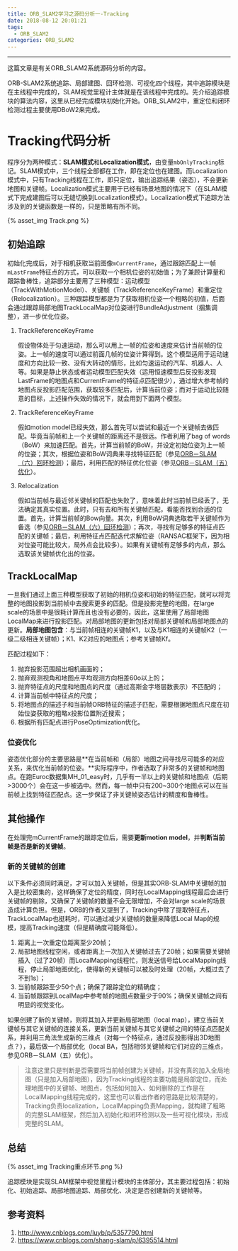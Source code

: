 ```yaml
---
title: ORB_SLAM2学习之源码分析一-Tracking
date: 2018-08-12 20:01:21
tags: 
  - ORB_SLAM2
categories: ORB_SLAM2
---
```


---

这篇文章是有关ORB_SLAM2系统源码分析的内容。

<!--more-->

ORB-SLAM2系统追踪、局部建图、回环检测、可视化四个线程，其中追踪模块是在主线程中完成的，SLAM视觉里程计主体就是在该线程中完成的。先介绍追踪模块的算法内容，这里从已经完成模块初始化开始。ORB_SLAM2中，重定位和闭环检测过程主要使用DBoW2来完成。

# Tracking代码分析

程序分为两种模式：**SLAM模式**和**Localization模式**，由变量`mbOnlyTracking`标记。SLAM模式中，三个线程全部都在工作，即在定位也在建图。而Localization模式中，只有Tracking线程在工作，即只定位，输出追踪结果（姿态），不会更新地图和关键帧。Localization模式主要用于已经有场景地图的情况下（在SLAM模式下完成建图后可以无缝切换到Localization模式）。Localization模式下追踪方法涉及到的关键函数是一样的，只是策略有所不同。

{% asset_img Track.png %}

## 初始追踪

初始化完成后，对于相机获取当前图像`mCurrentFrame`，通过跟踪匹配上一帧`mLastFrame`特征点的方式，可以获取一个相机位姿的初始值；为了兼顾计算量和跟踪鲁棒性，追踪部分主要用了三种模型：运动模型（TrackWithMotionModel）、关键帧（TrackReferenceKeyFrame）和重定位（Relocalization）。三种跟踪模型都是为了获取相机位姿一个粗略的初值，后面会通过跟踪局部地图TrackLocalMap对位姿进行BundleAdjustment（捆集调整），进一步优化位姿。

1. TrackReferenceKeyFrame

   假设物体处于匀速运动，那么可以用上一帧的位姿和速度来估计当前帧的位姿。上一帧的速度可以通过前面几帧的位姿计算得到。这个模型适用于运动速度和方向比较一致、没有大转动的情形，比如匀速运动的汽车、机器人、人等。如果是静止状态或者运动模型匹配失效（运用恒速模型后反投影发现LastFrame的地图点和CurrentFrame的特征点匹配很少），通过增大参考帧的地图点反投影匹配范围，获取较多匹配后，计算当前位姿；而对于运动比较随意的目标，上述操作失效的情况下，就会用到下面两个模型。

2. TrackReferenceKeyFrame

   假如motion model已经失效，那么首先可以尝试和最近一个关键帧去做匹配。毕竟当前帧和上一个关键帧的距离还不是很远。作者利用了bag of words（BoW）来加速匹配。首先，计算当前帧的BoW，并设定初始位姿为上一帧的位姿；其次，根据位姿和BoW词典来寻找特征匹配（参见[ORB－SLAM（六）回环检测](http://www.cnblogs.com/luyb/p/5599042.html%20)）；最后，利用匹配的特征优化位姿（参见[ORB－SLAM（五）优化](http://www.cnblogs.com/luyb/p/5447497.html)）。

3. Relocalization

   假如当前帧与最近邻关键帧的匹配也失败了，意味着此时当前帧已经丢了，无法确定其真实位置。此时，只有去和所有关键帧匹配，看能否找到合适的位置。首先，计算当前帧的Bow向量。其次，利用BoW词典选取若干关键帧作为备选（参见[ORB－SLAM（六）回环检测](http://www.cnblogs.com/luyb/p/5599042.html%20)）；再次，寻找有足够多的特征点匹配的关键帧；最后，利用特征点匹配迭代求解位姿（RANSAC框架下，因为相对位姿可能比较大，局外点会比较多）。如果有关键帧有足够多的内点，那么选取该关键帧优化出的位姿。

## TrackLocalMap

一旦我们通过上面三种模型获取了初始的相机位姿和初始的特征匹配，就可以将完整的地图投影到当前帧中去搜索更多的匹配。但是投影完整的地图，在large scale的场景中是很耗计算而且也没有必要的，因此，这里使用了局部地图LocalMap来进行投影匹配。对局部地图的更新包括对局部关键帧和局部地图点的更新。**局部地图包含**：与当前帧相连的关键帧K1，以及与K1相连的关键帧K2（一级二级相连关键帧）；K1、K2对应的地图点；参考关键帧Kf。

匹配过程如下：　　

1. 抛弃投影范围超出相机画面的；　　
2. 抛弃观测视角和地图点平均观测方向相差60o以上的；　　
3. 抛弃特征点的尺度和地图点的尺度（通过高斯金字塔层数表示）不匹配的；　　
4. 计算当前帧中特征点的尺度；　　
5. 将地图点的描述子和当前帧ORB特征的描述子匹配，需要根据地图点尺度在初始位姿获取的粗略x投影位置附近搜索；　　
6. 根据所有匹配点进行PoseOptimization优化。 

### 位姿优化

姿态优化部分的主要思路是**在当前帧和（局部）地图之间寻找尽可能多的对应关系，来优化当前帧的位姿。**实际程序中，作者选取了非常多的关键帧和地图点。在跑Euroc数据集MH_01_easy时，几乎有一半以上的关键帧和地图点（后期>3000个）会在这一步被选中。然而，每一帧中只有200~300个地图点可以在当前帧上找到特征匹配点。这一步保证了非关键帧姿态估计的精度和鲁棒性。

## 其他操作

在处理完mCurrentFrame的跟踪定位后，需要**更新motion model**，并**判断当前帧是否是新的关键帧**。

### 新的关键帧的创建

以下条件必须同时满足，才可以加入关键帧，但是其实ORB-SLAM中关键帧的加入是比较密集的，这样确保了定位的精度，同时在LocalMapping线程最后会进行关键帧的剔除，又确保了关键帧的数量不会无限增加，不会对large scale的场景造成计算负担。但是，ORB的作者又提到了，Tracking中除了提取特征点，TrackLocalMap也挺耗时，可以通过减少关键帧的数量来降低Local Map的规模，提高Tracking速度（但是精确度可能降低）。

1. 距离上一次重定位距离至少20帧；
2. 局部地图线程空闲，或者距离上一次加入关键帧过去了20帧；如果需要关键帧插入（过了20帧）而LocalMapping线程忙，则发送信号给LocalMapping线程，停止局部地图优化，使得新的关键帧可以被及时处理（20帧，大概过去了不到1s）；
3. 当前帧跟踪至少50个点；确保了跟踪定位的精确度；
4. 当前帧跟踪到LocalMap中参考帧的地图点数量少于90%；确保关键帧之间有明显的视觉变化。

如果创建了新的关键帧，则将其加入并更新局部地图（local map），建立当前关键帧与其它关键帧的连接关系，更新当前关键帧与其它关键帧之间的特征点匹配关系，并利用三角法生成新的三维点（对每一个特征点，通过反投影得出3D地图点？），最后做一个局部优化（local BA，包括相邻关键帧和它们对应的三维点，参见ORB－SLAM（五）优化）。

> 注意这里只是判断是否需要将当前帧创建为关键帧，并没有真的加入全局地图（只是加入局部地图），因为Tracking线程的主要功能是局部定位，而处理地图中的关键帧、地图点，包括如何加入、如何删除的工作是在LocalMapping线程完成的，这里也可以看出作者的思路是比较清楚的，Tracking负责localization，LocalMapping负责Mapping，就构建了粗略的完整SLAM框架，然后加入初始化和闭环检测以及一些可视化模块，形成完整的SLAM。

## 总结

{% asset_img Tracking重点环节.png %}

追踪模块是实现SLAM框架中视觉里程计模块的主体部分，其主要过程包括：初始化、初始追踪、局部地图追踪、局部优化、决定是否创建新的关键帧等。

## 参考资料

1. http://www.cnblogs.com/luyb/p/5357790.html
2. https://www.cnblogs.com/shang-slam/p/6395514.html